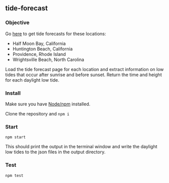 ## tide-forecast 

### Objective

Go [here](https://www.tide-forecast.com/) to get tide forecasts for these locations:

  - Half Moon Bay, California
  - Huntington Beach, California
  - Providence, Rhode Island
  - Wrightsville Beach, North Carolina

Load the tide forecast page for each location and extract information on low tides that occur after sunrise and before sunset. Return the time and height for each daylight low tide.

### Install 

Make sure you have [Node/npm](https://nodejs.org/en/) installed.

Clone the repository and `npm i`

### Start

`npm start`

This should print the output in the terminal window and write the daylight low tides to the json files in the output directory.

### Test

`npm test`